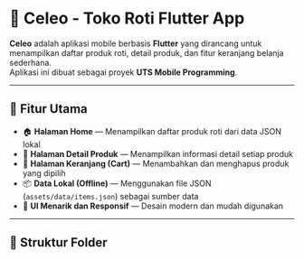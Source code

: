 # 🍰 Celeo - Toko Roti Flutter App

**Celeo** adalah aplikasi mobile berbasis **Flutter** yang dirancang untuk menampilkan daftar produk roti, detail produk, dan fitur keranjang belanja sederhana.  
Aplikasi ini dibuat sebagai proyek **UTS Mobile Programming**.

---

## 🚀 Fitur Utama

- 🏠 **Halaman Home** — Menampilkan daftar produk roti dari data JSON lokal  
- 🍩 **Halaman Detail Produk** — Menampilkan informasi detail setiap produk  
- 🛒 **Halaman Keranjang (Cart)** — Menambahkan dan menghapus produk yang dipilih  
- 📦 **Data Lokal (Offline)** — Menggunakan file JSON (`assets/data/items.json`) sebagai sumber data  
- 🎨 **UI Menarik dan Responsif** — Desain modern dan mudah digunakan  

---

## 🧱 Struktur Folder

